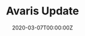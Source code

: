 ---
title: Avaris Update
link_onion: http://vworp2mspe566cws.onion/to/dread/e4eab3d193
date: 2020-03-07T00:00:00Z
source: /d/AvarisMarket
tags:
- avarismarket
image_header:
---